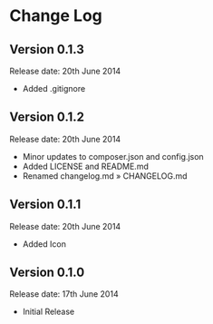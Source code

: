 # Change Log


## Version 0.1.3

Release date: 20th June 2014

- Added .gitignore


## Version 0.1.2

Release date: 20th June 2014

- Minor updates to composer.json and config.json
- Added LICENSE and README.md
- Renamed changelog.md » CHANGELOG.md


## Version 0.1.1

Release date: 20th June 2014

- Added Icon


## Version 0.1.0

Release date: 17th June 2014

- Initial Release